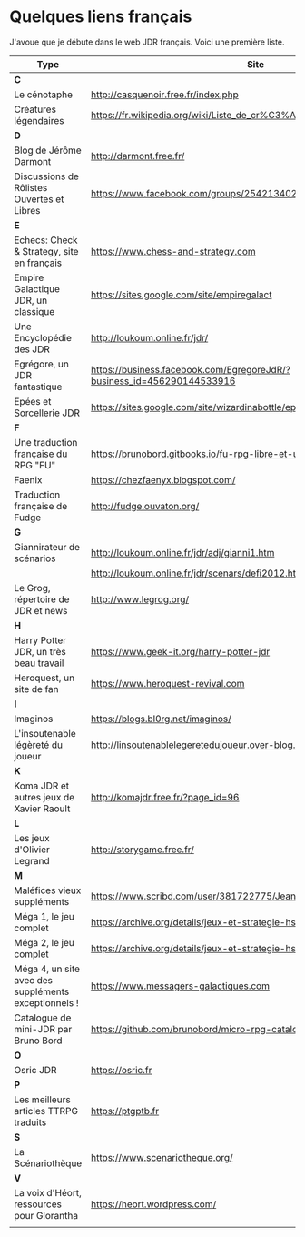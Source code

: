 # Quelques liens français

J'avoue que je débute dans le web JDR français. Voici une première liste.

| Type                                                 | Site                                                                     |
|------------------------------------------------------|--------------------------------------------------------------------------|
| **C**                                                |                                                                          |
| Le cénotaphe                                         | <http://casquenoir.free.fr/index.php>                                    |
| Créatures légendaires                                | <https://fr.wikipedia.org/wiki/Liste_de_cr%C3%A9atures_l%C3%A9gendaires> |
| **D**                                                |                                                                          |
| Blog de Jérôme Darmont                               | <http://darmont.free.fr/>                                                |
| Discussions de Rôlistes Ouvertes et Libres           | <https://www.facebook.com/groups/254213402190606>                        |
| **E**                                                |                                                                          |
| Echecs: Check & Strategy, site en français           | <https://www.chess-and-strategy.com>                                     |
| Empire Galactique JDR, un classique                  | <https://sites.google.com/site/empiregalact>                             |
| Une Encyclopédie des JDR                             | <http://loukoum.online.fr/jdr/>                                          |
| Egrégore, un JDR fantastique                         | <https://business.facebook.com/EgregoreJdR/?business_id=456290144533916> |
| Epées et Sorcellerie JDR                             | <https://sites.google.com/site/wizardinabottle/epeesetsorcellerie>       |
| **F**                                                |                                                                          |
| Une traduction française du RPG "FU"                 | <https://brunobord.gitbooks.io/fu-rpg-libre-et-universel/>               |
| Faenix                                               | <https://chezfaenyx.blogspot.com/>                                       |
| Traduction française de Fudge                        | <http://fudge.ouvaton.org/>                                              |
| **G**                                                |                                                                          |
| Giannirateur de scénarios                            | <http://loukoum.online.fr/jdr/adj/gianni1.htm>                           |
|                                                      | <http://loukoum.online.fr/jdr/scenars/defi2012.htm#47>                   |
| Le Grog, répertoire de JDR et news                   | <http://www.legrog.org/>                                                 |
| **H**                                                |                                                                          |
| Harry Potter JDR, un très beau travail               | <https://www.geek-it.org/harry-potter-jdr>                               |
| Heroquest, un site de fan                            | <https://www.heroquest-revival.com>                                      |
| **I**                                                |                                                                          |
| Imaginos                                             | <https://blogs.bl0rg.net/imaginos/>                                      |
| L'insoutenable légèreté du joueur                    | <http://linsoutenablelegeretedujoueur.over-blog.com>                     |
| **K**                                                |                                                                          |
| Koma JDR et autres jeux de Xavier Raoult             | <http://komajdr.free.fr/?page_id=96>                                     |
| **L**                                                |                                                                          |
| Les jeux d'Olivier Legrand                           | <http://storygame.free.fr/>                                              |
| **M**                                                |                                                                          |
| Maléfices vieux suppléments                          | <https://www.scribd.com/user/381722775/Jean-Charles-BLANGENOIS>          |
| Méga 1, le jeu complet                               | <https://archive.org/details/jeux-et-strategie-hs-1>                     |
| Méga 2, le jeu complet                               | <https://archive.org/details/jeux-et-strategie-hs-2>                     |
| Méga 4, un site avec des suppléments exceptionnels ! | <https://www.messagers-galactiques.com>                                  |
| Catalogue de mini-JDR par Bruno Bord                 | <https://github.com/brunobord/micro-rpg-catalog>                         |
| **O**                                                |                                                                          |
| Osric JDR                                            | <https://osric.fr>                                                       |
| **P**                                                |                                                                          |
| Les meilleurs articles TTRPG traduits                | <https://ptgptb.fr>                                                      |
| **S**                                                |                                                                          |
| La Scénariothèque                                    | <https://www.scenariotheque.org/>                                        |
| **V**                                                |                                                                          |
| La voix d'Héort, ressources pour Glorantha           | <https://heort.wordpress.com/>                                           |
|                                                      |                                                                          |







